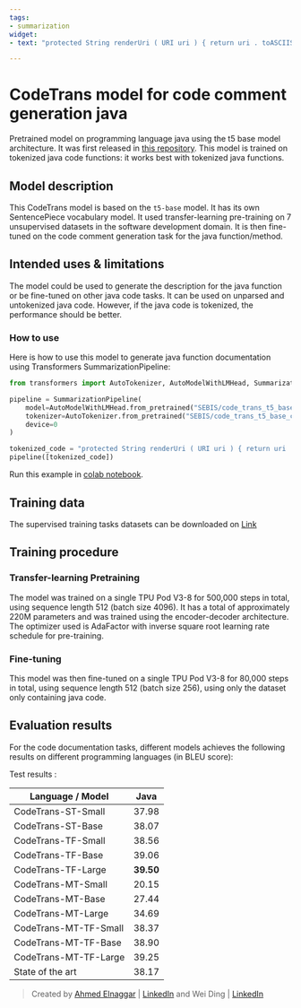 ```yaml
---
tags:
- summarization
widget:
- text: "protected String renderUri ( URI uri ) { return uri . toASCIIString ( ) ; }"

---
```



# CodeTrans model for code comment generation java
Pretrained model on programming language java using the t5 base model architecture. It was first released in
[this repository](https://github.com/agemagician/CodeTrans). This model is trained on tokenized java code functions: it works best with tokenized java functions.


## Model description

This CodeTrans model is based on the `t5-base` model. It has its own SentencePiece vocabulary model. It used transfer-learning pre-training on 7 unsupervised datasets in the software development domain. It is then fine-tuned on the code comment generation task for the java function/method.

## Intended uses & limitations

The model could be used to generate the description for the java function or be fine-tuned on other java code tasks. It can be used on unparsed and untokenized java code. However, if the java code is tokenized, the performance should be better.

### How to use

Here is how to use this model to generate java function documentation using Transformers SummarizationPipeline:

```python
from transformers import AutoTokenizer, AutoModelWithLMHead, SummarizationPipeline

pipeline = SummarizationPipeline(
    model=AutoModelWithLMHead.from_pretrained("SEBIS/code_trans_t5_base_code_comment_generation_java_transfer_learning_finetune"),
    tokenizer=AutoTokenizer.from_pretrained("SEBIS/code_trans_t5_base_code_comment_generation_java_transfer_learning_finetune", skip_special_tokens=True),
    device=0
)

tokenized_code = "protected String renderUri ( URI uri ) { return uri . toASCIIString ( ) ; }"
pipeline([tokenized_code])
```
Run this example in [colab notebook](https://github.com/agemagician/CodeTrans/blob/main/prediction/transfer%20learning%20fine-tuning/code%20comment%20generation/base_model.ipynb).
## Training data

The supervised training tasks datasets can be downloaded on [Link](https://www.dropbox.com/sh/488bq2of10r4wvw/AACs5CGIQuwtsD7j_Ls_JAORa/finetuning_dataset?dl=0&subfolder_nav_tracking=1)


## Training procedure

### Transfer-learning Pretraining

The model was trained on a single TPU Pod V3-8 for 500,000 steps in total, using sequence length 512 (batch size 4096).
It has a total of approximately 220M parameters and was trained using the encoder-decoder architecture.
The optimizer used is AdaFactor with inverse square root learning rate schedule for pre-training.

### Fine-tuning

This model was then fine-tuned on a single TPU Pod V3-8 for 80,000 steps in total, using sequence length 512 (batch size 256), using only the dataset only containing java code.


## Evaluation results

For the code documentation tasks, different models achieves the following results on different programming languages (in BLEU score):

Test results :

|   Language / Model   |      Java      |
| -------------------- | :------------: |
|   CodeTrans-ST-Small    |     37.98      |
|   CodeTrans-ST-Base     |     38.07      |
|   CodeTrans-TF-Small    |     38.56      |
|   CodeTrans-TF-Base     |     39.06      |
|   CodeTrans-TF-Large    |   **39.50**    |
|   CodeTrans-MT-Small    |     20.15      |
|   CodeTrans-MT-Base     |     27.44      |
|   CodeTrans-MT-Large    |     34.69      |
|   CodeTrans-MT-TF-Small |     38.37      |
|   CodeTrans-MT-TF-Base  |     38.90      |
|   CodeTrans-MT-TF-Large |     39.25      |
|   State of the art   |     38.17      |



> Created by [Ahmed Elnaggar](https://twitter.com/Elnaggar_AI) | [LinkedIn](https://www.linkedin.com/in/prof-ahmed-elnaggar/) and Wei Ding | [LinkedIn](https://www.linkedin.com/in/wei-ding-92561270/)


